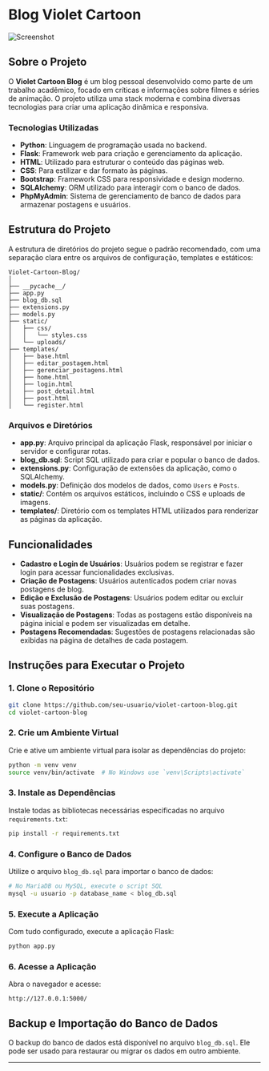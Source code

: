 
# Blog Violet Cartoon

![Screenshot](https://github.com/user-attachments/assets/5aa577ed-d5ef-4d5f-a576-102ecb6a3842)

## Sobre o Projeto
O **Violet Cartoon Blog** é um blog pessoal desenvolvido como parte de um trabalho acadêmico, focado em críticas e informações sobre filmes e séries de animação. O projeto utiliza uma stack moderna e combina diversas tecnologias para criar uma aplicação dinâmica e responsiva.

### Tecnologias Utilizadas
- **Python**: Linguagem de programação usada no backend.
- **Flask**: Framework web para criação e gerenciamento da aplicação.
- **HTML**: Utilizado para estruturar o conteúdo das páginas web.
- **CSS**: Para estilizar e dar formato às páginas.
- **Bootstrap**: Framework CSS para responsividade e design moderno.
- **SQLAlchemy**: ORM utilizado para interagir com o banco de dados.
- **PhpMyAdmin**: Sistema de gerenciamento de banco de dados para armazenar postagens e usuários.

## Estrutura do Projeto

A estrutura de diretórios do projeto segue o padrão recomendado, com uma separação clara entre os arquivos de configuração, templates e estáticos:

```
Violet-Cartoon-Blog/
│
├── __pycache__/
├── app.py
├── blog_db.sql
├── extensions.py
├── models.py
├── static/
│   ├── css/
│   │   └── styles.css
│   └── uploads/
├── templates/
│   ├── base.html
│   ├── editar_postagem.html
│   ├── gerenciar_postagens.html
│   ├── home.html
│   ├── login.html
│   ├── post_detail.html
│   ├── post.html
│   └── register.html
```

### Arquivos e Diretórios
- **app.py**: Arquivo principal da aplicação Flask, responsável por iniciar o servidor e configurar rotas.
- **blog_db.sql**: Script SQL utilizado para criar e popular o banco de dados.
- **extensions.py**: Configuração de extensões da aplicação, como o SQLAlchemy.
- **models.py**: Definição dos modelos de dados, como `Users` e `Posts`.
- **static/**: Contém os arquivos estáticos, incluindo o CSS e uploads de imagens.
- **templates/**: Diretório com os templates HTML utilizados para renderizar as páginas da aplicação.

## Funcionalidades
- **Cadastro e Login de Usuários**: Usuários podem se registrar e fazer login para acessar funcionalidades exclusivas.
- **Criação de Postagens**: Usuários autenticados podem criar novas postagens de blog.
- **Edição e Exclusão de Postagens**: Usuários podem editar ou excluir suas postagens.
- **Visualização de Postagens**: Todas as postagens estão disponíveis na página inicial e podem ser visualizadas em detalhe.
- **Postagens Recomendadas**: Sugestões de postagens relacionadas são exibidas na página de detalhes de cada postagem.

## Instruções para Executar o Projeto

### 1. Clone o Repositório
```bash
git clone https://github.com/seu-usuario/violet-cartoon-blog.git
cd violet-cartoon-blog
```

### 2. Crie um Ambiente Virtual
Crie e ative um ambiente virtual para isolar as dependências do projeto:

```bash
python -m venv venv
source venv/bin/activate  # No Windows use `venv\Scripts\activate`
```

### 3. Instale as Dependências
Instale todas as bibliotecas necessárias especificadas no arquivo `requirements.txt`:

```bash
pip install -r requirements.txt
```

### 4. Configure o Banco de Dados
Utilize o arquivo `blog_db.sql` para importar o banco de dados:

```bash
# No MariaDB ou MySQL, execute o script SQL
mysql -u usuario -p database_name < blog_db.sql
```

### 5. Execute a Aplicação
Com tudo configurado, execute a aplicação Flask:

```bash
python app.py
```

### 6. Acesse a Aplicação
Abra o navegador e acesse:

```
http://127.0.0.1:5000/
```

## Backup e Importação do Banco de Dados
O backup do banco de dados está disponível no arquivo `blog_db.sql`. Ele pode ser usado para restaurar ou migrar os dados em outro ambiente.

---
